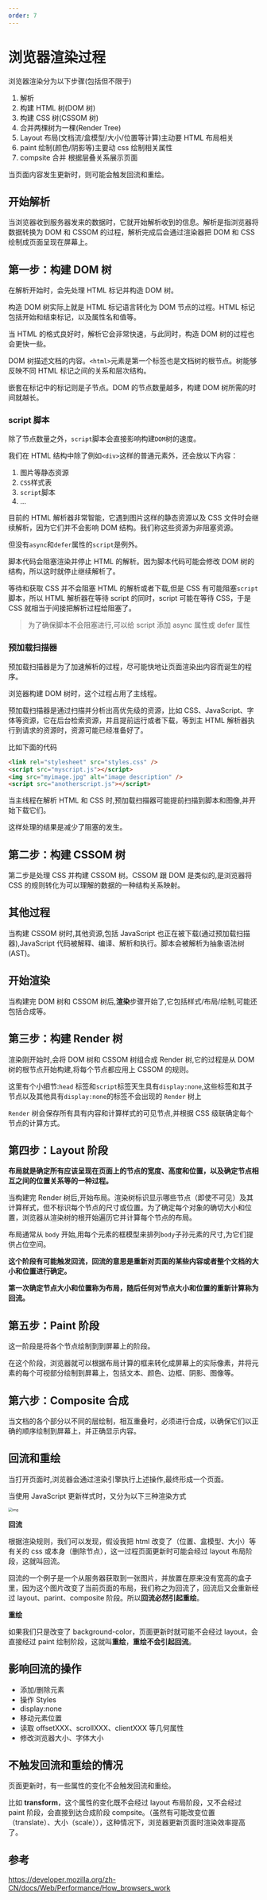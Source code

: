 ```yaml
---
order: 7
---
```


# 浏览器渲染过程

浏览器渲染分为以下步骤(包括但不限于)

1. 解析
1. 构建 HTML 树(DOM 树)
1. 构建 CSS 树(CSSOM 树)
1. 合并两棵树为一棵(Render Tree)
1. Layout 布局(文档流/盒模型/大小/位置等计算)主动要 HTML 布局相关
1. paint 绘制(颜色/阴影等)主要动 css 绘制相关属性
1. compsite 合并 根据层叠关系展示页面

当页面内容发生更新时，则可能会触发回流和重绘。

## 开始解析

当浏览器收到服务器发来的数据时，它就开始解析收到的信息。解析是指浏览器将数据转换为 DOM 和 CSSOM 的过程，解析完成后会通过渲染器把 DOM 和 CSS 绘制成页面呈现在屏幕上。

## 第一步：构建 DOM 树

在解析开始时，会先处理 HTML 标记并构造 DOM 树。

构造 DOM 树实际上就是 HTML 标记语言转化为 DOM 节点的过程。HTML 标记包括开始和结束标记，以及属性名和值等。

当 HTML 的格式良好时，解析它会非常快速，与此同时，构造 DOM 树的过程也会更快一些。

DOM 树描述文档的内容。`<html>`元素是第一个标签也是文档树的根节点。树能够反映不同 HTML 标记之间的关系和层次结构。

嵌套在标记中的标记则是子节点。DOM 的节点数量越多，构建 DOM 树所需的时间就越长。

### script 脚本

除了节点数量之外，`script`脚本会直接影响构建`DOM`树的速度。

我们在 HTML 结构中除了例如`<div>`这样的普通元素外，还会放以下内容：

1. 图片等静态资源
2. `CSS`样式表
3. `script`脚本
4. ...

目前的 HTML 解析器非常智能，它遇到图片这样的静态资源以及 CSS 文件时会继续解析，因为它们并不会影响 DOM 结构。我们称这些资源为非阻塞资源。

但没有`async`和`defer`属性的`script`是例外。

脚本代码会阻塞渲染并停止 HTML 的解析。因为脚本代码可能会修改 DOM 树的结构，所以这时就停止继续解析了。

等待和获取 CSS 并不会阻塞 HTML 的解析或者下载,但是 CSS 有可能阻塞`script`脚本，所以 HTML 解析器在等待 script 的同时，script 可能在等待 CSS，于是 CSS 就相当于间接把解析过程给阻塞了。

> 为了确保脚本不会阻塞进行,可以给 script 添加 async 属性或 defer 属性

### 预加载扫描器

预加载扫描器是为了加速解析的过程，尽可能快地让页面渲染出内容而诞生的程序。

浏览器构建 DOM 树时，这个过程占用了主线程。

预加载扫描器是通过扫描并分析出高优先级的资源，比如 CSS、JavaScript、字体等资源，它在后台检索资源，并且提前运行或者下载，等到主 HTML 解析器执行到请求的资源时，资源可能已经准备好了。

比如下面的代码

```html
<link rel="stylesheet" src="styles.css" />
<script src="myscript.js"></script>
<img src="myimage.jpg" alt="image description" />
<script src="anotherscript.js"></script>
```

当主线程在解析 HTML 和 CSS 时,预加载扫描器可能提前扫描到脚本和图像,并开始下载它们。

这样处理的结果是减少了阻塞的发生。

## 第二步：构建 CSSOM 树

第二步是处理 CSS 并构建 CSSOM 树。CSSOM 跟 DOM 是类似的,是浏览器将 CSS 的规则转化为可以理解的数据的一种结构关系映射。

## 其他过程

当构建 CSSOM 树时,其他资源,包括 JavaScript 也正在被下载(通过预加载扫描器),JavaScript 代码被解释、编译、解析和执行。脚本会被解析为抽象语法树(AST)。

## 开始渲染

当构建完 DOM 树和 CSSOM 树后,**渲染**步骤开始了,它包括样式/布局/绘制,可能还包括合成等。

## 第三步：构建 Render 树

渲染刚开始时,会将 DOM 树和 CSSOM 树组合成 Render 树,它的过程是从 DOM 树的根节点开始构建,将每个节点都应用上 CSSOM 的规则。

这里有个小细节:`head` 标签和`script`标签天生具有`display:none`,这些标签和其子节点以及其他具有`display:none`的标签不会出现的 `Render` 树上

`Render` 树会保存所有具有内容和计算样式的可见节点,并根据 CSS 级联确定每个节点的计算方式。

## 第四步：Layout 阶段

**布局就是确定所有应该呈现在页面上的节点的宽度、高度和位置，以及确定节点相互之间的位置关系等的一种过程。**

当构建完 Render 树后,开始布局。渲染树标识显示哪些节点（即使不可见）及其计算样式，但不标识每个节点的尺寸或位置。为了确定每个对象的确切大小和位置，浏览器从渲染树的根开始遍历它并计算每个节点的布局。

布局通常从 `body` 开始,用每个元素的框模型来排列`body`子孙元素的尺寸,为它们提供占位空间。

**这个阶段有可能触发回流，回流的意思是重新对页面的某些内容或者整个文档的大小和位置进行确定。**

**第一次确定节点大小和位置称为布局，随后任何对节点大小和位置的重新计算称为回流。**

## 第五步：Paint 阶段

这一阶段是将各个节点绘制到到屏幕上的阶段。

在这个阶段，浏览器就可以根据布局计算的框来转化成屏幕上的实际像素，并将元素的每个可视部分绘制到屏幕上，包括文本、颜色、边框、阴影、图像等。

## 第六步：Composite 合成

当文档的各个部分以不同的层绘制，相互重叠时，必须进行合成，以确保它们以正确的顺序绘制到屏幕上，并正确显示内容。

## 回流和重绘

当打开页面时,浏览器会通过渲染引擎执行上述操作,最终形成一个页面。

当使用 JavaScript 更新样式时，又分为以下三种渲染方式

<img src="../assets/5c053fb8e2194fe6bc25f1b6b4943901~tplv-k3u1fbpfcp-watermark.webp" alt="img" style="zoom:50%;" />

**回流**

根据渲染规则，我们可以发现，假设我把 html 改变了（位置、盒模型、大小）等有关的 css 或本身（删除节点），这一过程页面更新时可能会经过 layout 布局阶段，这就叫回流。

回流的一个例子是一个从服务器获取到一张图片，并放置在原来没有宽高的盒子里，因为这个图片改变了当前页面的布局，我们称之为回流了，回流后又会重新经过 layout、parint、composite 阶段。所以**回流必然引起重绘**。

**重绘**

如果我们只是改变了 background-color，页面更新时就可能不会经过 layout，会直接经过 paint 绘制阶段，这就叫**重绘**，**重绘不会引起回流**。

## 影响回流的操作

- 添加/删除元素
- 操作 Styles
- display:none
- 移动元素位置
- 读取 offsetXXX、scrollXXX、clientXXX 等几何属性
- 修改浏览器大小、字体大小

## 不触发回流和重绘的情况

页面更新时，有一些属性的变化不会触发回流和重绘。

比如 **transform**，这个属性的变化既不会经过 layout 布局阶段，又不会经过 paint 阶段，会直接到达合成阶段 compsite。（虽然有可能改变位置（translate）、大小（scale）），这种情况下，浏览器更新页面时渲染效率提高了。

## 参考

https://developer.mozilla.org/zh-CN/docs/Web/Performance/How_browsers_work
